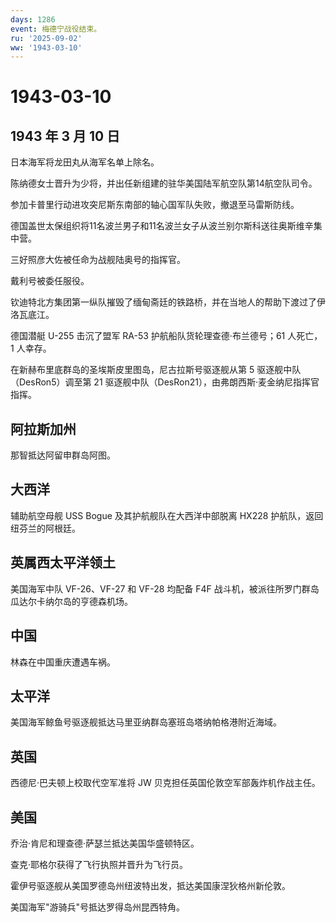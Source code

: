 ```yaml
---
days: 1286
event: 梅德宁战役结束。
ru: '2025-09-02'
ww: '1943-03-10'
---
```


# 1943-03-10

## 1943 年 3 月 10 日

日本海军将龙田丸从海军名单上除名。

陈纳德女士晋升为少将，并出任新组建的驻华美国陆军航空队第14航空队司令。

参加卡普里行动进攻突尼斯东南部的轴心国军队失败，撤退至马雷斯防线。

德国盖世太保组织将11名波兰男子和11名波兰女子从波兰别尔斯科送往奥斯维辛集中营。

三好照彦大佐被任命为战舰陆奥号的指挥官。

戴利号被委任服役。

钦迪特北方集团第一纵队摧毁了缅甸斋廷的铁路桥，并在当地人的帮助下渡过了伊洛瓦底江。

德国潜艇 U-255 击沉了盟军 RA-53 护航船队货轮理查德·布兰德号；61
人死亡，1 人幸存。

在新赫布里底群岛的圣埃斯皮里图岛，尼古拉斯号驱逐舰从第 5
驱逐舰中队（DesRon5）调至第 21
驱逐舰中队（DesRon21），由弗朗西斯·麦金纳尼指挥官指挥。

## 阿拉斯加州

那智抵达阿留申群岛阿图。

## 大西洋

辅助航空母舰 USS Bogue 及其护航舰队在大西洋中部脱离 HX228
护航队，返回纽芬兰的阿根廷。

## 英属西太平洋领土

美国海军中队 VF-26、VF-27 和 VF-28 均配备 F4F
战斗机，被派往所罗门群岛瓜达尔卡纳尔岛的亨德森机场。

## 中国

林森在中国重庆遭遇车祸。

## 太平洋

美国海军鲸鱼号驱逐舰抵达马里亚纳群岛塞班岛塔纳帕格港附近海域。

## 英国

西德尼·巴夫顿上校取代空军准将 JW 贝克担任英国伦敦空军部轰炸机作战主任。

## 美国

乔治·肯尼和理查德·萨瑟兰抵达美国华盛顿特区。

查克·耶格尔获得了飞行执照并晋升为飞行员。

霍伊号驱逐舰从美国罗德岛州纽波特出发，抵达美国康涅狄格州新伦敦。

美国海军"游骑兵"号抵达罗得岛州昆西特角。